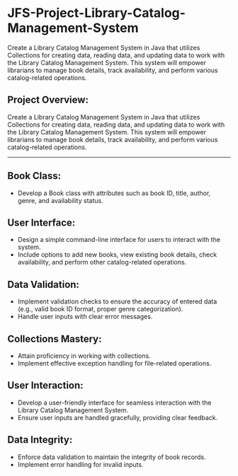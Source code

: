 # JFS-Project-Library-Catalog-Management-System

Create a Library Catalog Management System in Java that utilizes Collections for creating data, reading data, and updating data to work with the Library Catalog Management System. This system will empower librarians to manage book details, track availability, and perform various catalog-related operations.

## Project Overview:

Create a Library Catalog Management System in Java that utilizes Collections for creating data, reading data, and updating data to work with the Library Catalog Management System. This system will empower librarians to manage book details, track availability, and perform various catalog-related operations.

---

## Book Class:

- Develop a Book class with attributes such as book ID, title, author, genre, and availability status.

## User Interface:

- Design a simple command-line interface for users to interact with the system.
- Include options to add new books, view existing book details, check availability, and perform other catalog-related operations.

## Data Validation:

- Implement validation checks to ensure the accuracy of entered data (e.g., valid book ID format, proper genre categorization).
- Handle user inputs with clear error messages.

## Collections Mastery:

- Attain proficiency in working with collections.
- Implement effective exception handling for file-related operations.

## User Interaction:

- Develop a user-friendly interface for seamless interaction with the Library Catalog Management System.
- Ensure user inputs are handled gracefully, providing clear feedback.

## Data Integrity:

- Enforce data validation to maintain the integrity of book records.
- Implement error handling for invalid inputs.
  
